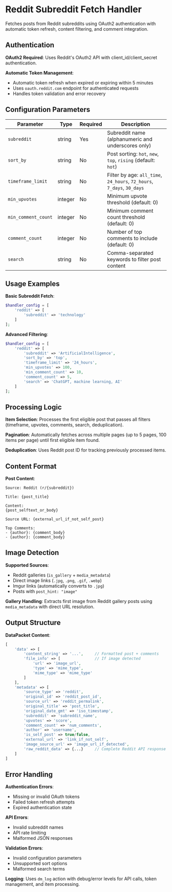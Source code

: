 # Reddit Subreddit Fetch Handler

Fetches posts from Reddit subreddits using OAuth2 authentication with automatic token refresh, content filtering, and comment integration.

## Authentication

**OAuth2 Required**: Uses Reddit's OAuth2 API with client_id/client_secret authentication.

**Automatic Token Management**:
- Automatic token refresh when expired or expiring within 5 minutes
- Uses `oauth.reddit.com` endpoint for authenticated requests
- Handles token validation and error recovery

## Configuration Parameters

| Parameter | Type | Required | Description |
|-----------|------|----------|-------------|
| `subreddit` | string | Yes | Subreddit name (alphanumeric and underscores only) |
| `sort_by` | string | No | Post sorting: `hot`, `new`, `top`, `rising` (default: `hot`) |
| `timeframe_limit` | string | No | Filter by age: `all_time`, `24_hours`, `72_hours`, `7_days`, `30_days` |
| `min_upvotes` | integer | No | Minimum upvote threshold (default: 0) |
| `min_comment_count` | integer | No | Minimum comment count threshold (default: 0) |
| `comment_count` | integer | No | Number of top comments to include (default: 0) |
| `search` | string | No | Comma-separated keywords to filter post content |

## Usage Examples

**Basic Subreddit Fetch**:
```php
$handler_config = [
    'reddit' => [
        'subreddit' => 'technology'
    ]
];
```

**Advanced Filtering**:
```php
$handler_config = [
    'reddit' => [
        'subreddit' => 'ArtificialIntelligence',
        'sort_by' => 'top',
        'timeframe_limit' => '24_hours',
        'min_upvotes' => 100,
        'min_comment_count' => 10,
        'comment_count' => 5,
        'search' => 'ChatGPT, machine learning, AI'
    ]
];
```

## Processing Logic

**Item Selection**: Processes the first eligible post that passes all filters (timeframe, upvotes, comments, search, deduplication).

**Pagination**: Automatically fetches across multiple pages (up to 5 pages, 100 items per page) until first eligible item found.

**Deduplication**: Uses Reddit post ID for tracking previously processed items.

## Content Format

**Post Content**:
```
Source: Reddit (r/{subreddit})

Title: {post_title}

Content:
{post_selftext_or_body}

Source URL: {external_url_if_not_self_post}

Top Comments:
- {author}: {comment_body}
- {author}: {comment_body}
```

## Image Detection

**Supported Sources**:
- Reddit galleries (`is_gallery` + `media_metadata`)
- Direct image links (`.jpg`, `.png`, `.gif`, `.webp`)
- Imgur links (automatically converts to `.jpg`)
- Posts with `post_hint: "image"`

**Gallery Handling**: Extracts first image from Reddit gallery posts using `media_metadata` with direct URL resolution.

## Output Structure

**DataPacket Content**:
```php
[
    'data' => [
        'content_string' => '...',     // Formatted post + comments
        'file_info' => [               // If image detected
            'url' => 'image_url',
            'type' => 'mime_type',
            'mime_type' => 'mime_type'
        ]
    ],
    'metadata' => [
        'source_type' => 'reddit',
        'original_id' => 'reddit_post_id',
        'source_url' => 'reddit_permalink',
        'original_title' => 'post_title',
        'original_date_gmt' => 'iso_timestamp',
        'subreddit' => 'subreddit_name',
        'upvotes' => 'score',
        'comment_count' => 'num_comments',
        'author' => 'username',
        'is_self_post' => true/false,
        'external_url' => 'link_if_not_self',
        'image_source_url' => 'image_url_if_detected',
        'raw_reddit_data' => {...}     // Complete Reddit API response
    ]
]
```

## Error Handling

**Authentication Errors**:
- Missing or invalid OAuth tokens
- Failed token refresh attempts
- Expired authentication state

**API Errors**:
- Invalid subreddit names
- API rate limiting
- Malformed JSON responses

**Validation Errors**:
- Invalid configuration parameters
- Unsupported sort options
- Malformed search terms

**Logging**: Uses `dm_log` action with debug/error levels for API calls, token management, and item processing.